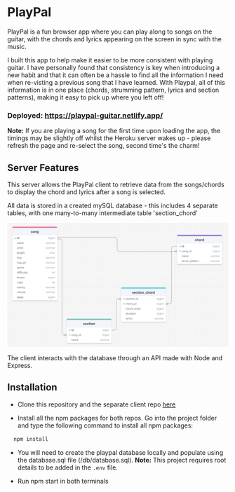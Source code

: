 # PlayPal

PlayPal is a fun browser app where you can play along to songs on the guitar, with the chords and lyrics appearing on the screen in sync with the music.

I built this app to help make it easier to be more consistent with playing guitar. I have personally found that consistency is key when introducing a new habit and that it can often be a hassle to find all the information I need when re-visting a previous song that I have learned. With Playpal, all of this information is in one place (chords, strumming pattern, lyrics and section patterns), making it easy to pick up where you left off!

### **Deployed:** https://playpal-guitar.netlify.app/

**Note:** If you are playing a song for the first time upon loading the app, the timings may be slightly off whilst the Heroku server wakes up - please refresh the page and re-select the song, second time's the charm!

## Server Features

This server allows the PlayPal client to retrieve data from the songs/chords to display the chord and lyrics after a song is selected.

All data is stored in a created mySQL database - this includes 4 separate tables, with one many-to-many intermediate table 'section_chord'

![Screenshot of DB Design](./src/assets/images/playpal-db-design.png)

The client interacts with the database through an API made with Node and Express.

## Installation

- Clone this repository and the separate client repo [here](https://github.com/isabellainglis/playpal)

- Install all the npm packages for both repos. Go into the project folder and type the following command to install all npm packages:

```bash
  npm install
```

- You will need to create the playpal database locally and populate using the database.sql file (/db/database.sql). **Note:** This project requires root details to be added in the `.env` file.

- Run npm start in both terminals
